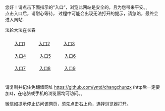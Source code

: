 您好！请点击下面指示的“入口”，浏览此网站是安全的，且为您带来平安。。 <br/>
点击入口后，请耐心等待， 过程中可能会出现无法打开的提示，请忽略，最终会进入网站. </br>

法轮大法在长春<br/>
<div style="padding:10px"><a style="margin:20px" target="_blank" href="https://d3c3hxmrkr8jvd.cloudfront.net/2Qpsp?nytmnje" id="ccLink1" rel="nofollow">入口1</a> <a target="_blank" style="margin:20px" href="https://d2klm4dufbhp8b.cloudfront.net/2Qpsp?hbfkltwh" id="ccLink2" rel="nofollow">入口2</a> <a style="margin:20px" target="_blank" href="https://d25nu8ouga5wmx.cloudfront.net/2Qpsp?borosus" id="ccLink3" rel="nofollow">入口3</a></div>

<div style="padding:10px" ><a style="margin:20px" target="_blank" href="https://d3c3hxmrkr8jvd.cloudfront.net/2Qpsp?nytmnje" id="ccLink4" rel="nofollow">入口4</a> <a style="margin:20px" href="https://d2klm4dufbhp8b.cloudfront.net/2Qpsp?hbfkltwh" target="_blank" id="ccLink5" rel="nofollow">入口5</a> <a style="margin:20px" href="https://d25nu8ouga5wmx.cloudfront.net/2Qpsp?borosus" target="_blank" id="ccLink6" rel="nofollow">入口6</a></div>

<div style="padding:10px"><a style="margin:20px" target="_blank" href="https://d3c3hxmrkr8jvd.cloudfront.net/2Qpsp?nytmnje" id="ccLink7" rel="nofollow">入口7</a> <a style="margin:20px" href="https://d2klm4dufbhp8b.cloudfront.net/2Qpsp?hbfkltwh" target="_blank" id="ccLink8" rel="nofollow">入口8</a> <a style="margin:20px" target="_blank" href="https://d25nu8ouga5wmx.cloudfront.net/2Qpsp?borosus" id="ccLink9" rel="nofollow">入口9</a></div>

<br/>



请复制并记住免翻墙网址 https://github.com/yntd/changchunzx (http后一定要加s)，在电脑或手机的浏览器均可访问。。<br/>

微信如提示停止访问该网页，须先点击右上角，选择浏览器打开。
